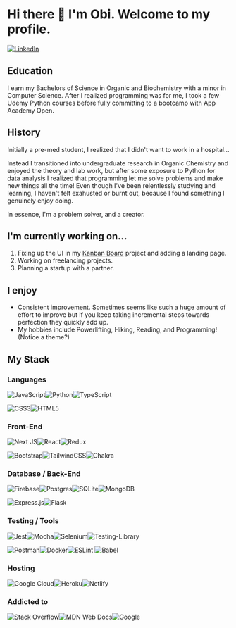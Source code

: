 # Hi there 👋 I'm Obi. Welcome to my profile.

[![LinkedIn](https://img.shields.io/badge/linkedin-%230077B5.svg?style=for-the-badge&logo=linkedin&logoColor=white)](https://www.linkedin.com/in/obibaratt/)

## Education
I earn my Bachelors of Science in Organic and Biochemistry with a minor in Computer Science. After I realized programming was for me, I took a few Udemy Python courses before fully committing to a bootcamp with App Academy Open.

## History
<p>Initially a pre-med student, I realized that I didn't want to work in a hospital...</p>

<p>Instead I transitioned into undergraduate research in Organic Chemistry and enjoyed the theory and lab work, but after some exposure to Python for data analysis I realized that programming let me solve problems and make new things all the time! Even though I've been relentlessly studying and learning, I haven't felt exahusted or burnt out, because I found something I genuinely enjoy doing.</p>

<p>In essence, I'm a problem solver, and a creator.</p>

## I'm currently working on...
1. Fixing up the UI in my [Kanban Board](https://github.com/ObiBaratt/kanban-board) project and adding a landing page. 
2. Working on freelancing projects.
3. Planning a startup with a partner. 

## I enjoy
- Consistent improvement. Sometimes seems like such a huge amount of effort to improve but if you keep taking incremental steps towards perfection they quickly add up.
- My hobbies include Powerlifting, Hiking, Reading, and Programming! (Notice a theme?)

## My Stack

### Languages
![JavaScript](https://img.shields.io/badge/javascript-%23323330.svg?style=for-the-badge&logo=javascript&logoColor=%23F7DF1E)![Python](https://img.shields.io/badge/python-3670A0?style=for-the-badge&logo=python&logoColor=ffdd54)![TypeScript](https://img.shields.io/badge/typescript-%23007ACC.svg?style=for-the-badge&logo=typescript&logoColor=white)

![CSS3](https://img.shields.io/badge/css3-%231572B6.svg?style=for-the-badge&logo=css3&logoColor=white)![HTML5](https://img.shields.io/badge/html5-%23E34F26.svg?style=for-the-badge&logo=html5&logoColor=white)


### Front-End
![Next JS](https://img.shields.io/badge/Next-black?style=for-the-badge&logo=next.js&logoColor=white)![React](https://img.shields.io/badge/react-%2320232a.svg?style=for-the-badge&logo=react&logoColor=%2361DAFB)![Redux](https://img.shields.io/badge/redux-%23593d88.svg?style=for-the-badge&logo=redux&logoColor=white)

![Bootstrap](https://img.shields.io/badge/bootstrap-%23563D7C.svg?style=for-the-badge&logo=bootstrap&logoColor=white)![TailwindCSS](https://img.shields.io/badge/tailwindcss-%2338B2AC.svg?style=for-the-badge&logo=tailwind-css&logoColor=white)![Chakra](https://img.shields.io/badge/chakra-%234ED1C5.svg?style=for-the-badge&logo=chakraui&logoColor=white)


### Database / Back-End
![Firebase](https://img.shields.io/badge/firebase-%23039BE5.svg?style=for-the-badge&logo=firebase)![Postgres](https://img.shields.io/badge/postgres-%23316192.svg?style=for-the-badge&logo=postgresql&logoColor=white)![SQLite](https://img.shields.io/badge/sqlite-%2307405e.svg?style=for-the-badge&logo=sqlite&logoColor=white)![MongoDB](https://img.shields.io/badge/MongoDB-%234ea94b.svg?style=for-the-badge&logo=mongodb&logoColor=white)

![Express.js](https://img.shields.io/badge/express.js-%23404d59.svg?style=for-the-badge&logo=express&logoColor=%2361DAFB)![Flask](https://img.shields.io/badge/flask-%23000.svg?style=for-the-badge&logo=flask&logoColor=white)


### Testing / Tools
![Jest](https://img.shields.io/badge/-jest-%23C21325?style=for-the-badge&logo=jest&logoColor=white)![Mocha](https://img.shields.io/badge/-mocha-%238D6748?style=for-the-badge&logo=mocha&logoColor=white)![Selenium](https://img.shields.io/badge/-selenium-%43B02A?style=for-the-badge&logo=selenium&logoColor=white)![Testing-Library](https://img.shields.io/badge/-TestingLibrary-%23E33332?style=for-the-badge&logo=testing-library&logoColor=white)

![Postman](https://img.shields.io/badge/Postman-FF6C37?style=for-the-badge&logo=postman&logoColor=white)![Docker](https://img.shields.io/badge/docker-%230db7ed.svg?style=for-the-badge&logo=docker&logoColor=white)![ESLint](https://img.shields.io/badge/ESLint-4B3263?style=for-the-badge&logo=eslint&logoColor=white)   ![Babel](https://img.shields.io/badge/Babel-F9DC3e?style=for-the-badge&logo=babel&logoColor=black)

### Hosting
![Google Cloud](https://img.shields.io/badge/GoogleCloud-%234285F4.svg?style=for-the-badge&logo=google-cloud&logoColor=white)![Heroku](https://img.shields.io/badge/heroku-%23430098.svg?style=for-the-badge&logo=heroku&logoColor=white)![Netlify](https://img.shields.io/badge/netlify-%23000000.svg?style=for-the-badge&logo=netlify&logoColor=#00C7B7)

### Addicted to

![Stack Overflow](https://img.shields.io/badge/-Stackoverflow-FE7A16?style=for-the-badge&logo=stack-overflow&logoColor=white)![MDN Web Docs](https://img.shields.io/badge/MDN_Web_Docs-black?style=for-the-badge&logo=mdnwebdocs&logoColor=white)![Google](https://img.shields.io/badge/google-4285F4?style=for-the-badge&logo=google&logoColor=white)

